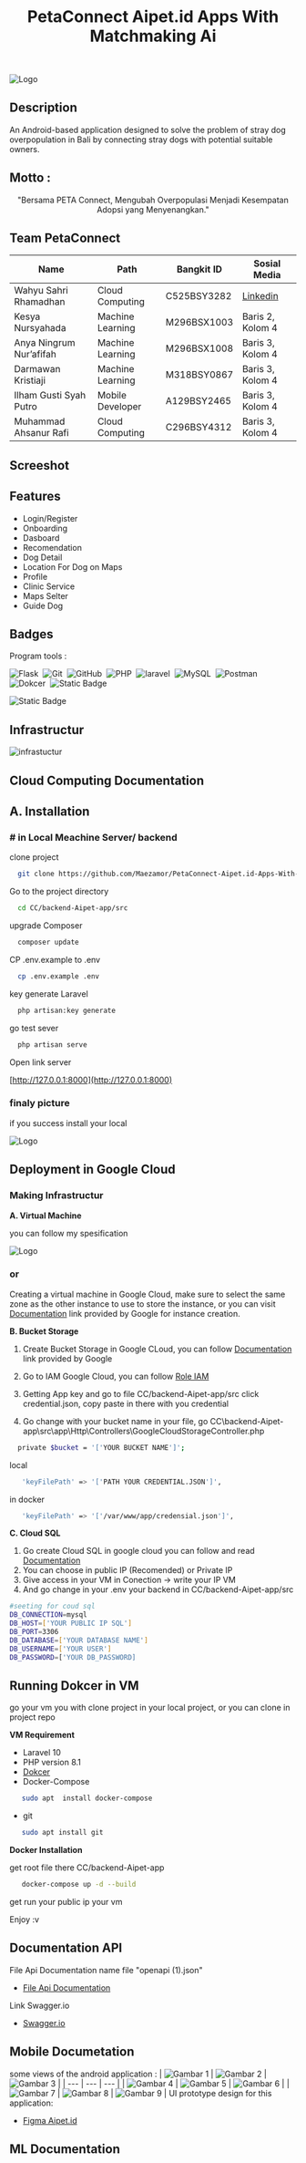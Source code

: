 
<h1 align="center">PetaConnect Aipet.id Apps With Matchmaking Ai </h1> <br/>




![Logo](https://raw.githubusercontent.com/Maezamor/PetaConnect-Aipet.id-Apps-With-Matchmaking-AI/main/image/PetaConnect%20Apet.id%20Apps%20with%20Matchmaking%20Ai.jpg)


## Description
An Android-based application designed to solve the problem of stray dog overpopulation in Bali by connecting stray dogs with potential suitable owners.

## Motto : 

<p align="center">"Bersama PETA Connect, Mengubah Overpopulasi Menjadi Kesempatan Adopsi yang Menyenangkan."</p>

## Team PetaConnect

| Name | Path | Bangkit ID | Sosial Media |
| ------- | ------- | ------- | ------- |
| Wahyu Sahri Rhamadhan | Cloud Computing | C525BSY3282 | [Linkedin](https://www.linkedin.com/in/wahyu-sahri-rhamadhan/) |
| Kesya Nursyahada | Machine Learning | M296BSX1003  | Baris 2, Kolom 4 |
| Anya Ningrum Nur’afifah | Machine Learning | M296BSX1008  | Baris 3, Kolom 4 |
| Darmawan Kristiaji | Machine Learning | M318BSY0867 | Baris 3, Kolom 4 |
| Ilham Gusti Syah Putro | Mobile Developer | A129BSY2465 | Baris 3, Kolom 4 |
| Muhammad Ahsanur Rafi | Cloud Computing | C296BSY4312 | Baris 3, Kolom 4 |


## Screeshot
## Features

- Login/Register
- Onboarding 
- Dasboard
- Recomendation
- Dog Detail
- Location For Dog on Maps
- Profile
- Clinic Service 
- Maps Selter
- Guide Dog


## Badges

Program tools : 

![Flask](https://img.shields.io/badge/-Flask-05122A?style=flat&logo=flask)&nbsp;
![Git](https://img.shields.io/badge/-Git-05122A?style=flat&logo=git)&nbsp;
![GitHub](https://img.shields.io/badge/-GitHub-05122A?style=flat&logo=github)&nbsp;
![PHP](https://img.shields.io/badge/--%20php?style=flat&logo=php&logoColor=white&label=PHP%20Programing&labelColor=blue&color=31BAD2)&nbsp;
![laravel](https://img.shields.io/badge/--%20php?style=flat&logo=laravel&logoColor=white&label=Laravel%20Framewrok&labelColor=%23AA1128&color=red)&nbsp;
![MySQL](https://img.shields.io/badge/--%20MYSQL?style=flat&logo=Mysql&label=MYSQL&labelColor=white&color=blue)&nbsp;
![Postman](https://img.shields.io/badge/postman-11?style=flat&logo=postman&color=black)&nbsp;
![Dokcer](https://img.shields.io/badge/docker-11?style=flat&logo=docker&labelColor=black&color=blue)&nbsp;
![Static Badge](https://img.shields.io/badge/kotlin-102?style=flat&logo=kotlin&labelColor=black&color=blue)

![Static Badge](https://img.shields.io/badge/python-1?style=flat&logo=python&labelColor=yellow&color=blue)


## Infrastructur


![infrastuctur](https://raw.githubusercontent.com/Maezamor/PetaConnect-Aipet.id-Apps-With-Matchmaking-AI/main/image/infrastuctur-desin-spesification.jpg)


## Cloud Computing Documentation


## A. Installation

### # in Local Meachine Server/ backend






clone project

```bash
  git clone https://github.com/Maezamor/PetaConnect-Aipet.id-Apps-With-Matchmaking-AI.git
```

Go to the project directory

```bash
  cd CC/backend-Aipet-app/src
```

upgrade Composer

```bash
  composer update
```

CP .env.example to .env

```bash
  cp .env.example .env
```

key generate Laravel

```bash
  php artisan:key generate
```

go test sever

```bash
  php artisan serve

```

Open link server

[http://127.0.0.1:8000](http://127.0.0.1:8000)

### finaly picture
if you success install your local

![Logo](https://raw.githubusercontent.com/Maezamor/PetaConnect-Aipet.id-Apps-With-Matchmaking-AI/main/image/server.jpg)




## Deployment in Google Cloud


### Making Infrastructur

**A. Virtual Machine**

you can follow my spesification

![Logo](https://raw.githubusercontent.com/Maezamor/PetaConnect-Aipet.id-Apps-With-Matchmaking-AI/main/image/sepecification-vm.png)

### or

Creating a virtual machine in Google Cloud, make sure to select the same zone as the other instance to use to store the instance, or you can visit [Documentation](https://cloud.google.com/compute/docs/instances/create-start-instance) link provided by Google for instance creation.



**B. Bucket Storage**

1. Create Bucket Storage in Google CLoud, you can follow  [Documentation](https://cloud.google.com/storage/docs/creating-buckets) link provided by Google 

2. Go to IAM Google Cloud, you can follow [Role IAM](https://cloud.google.com/storage/docs/access-control/iam-roless)
3. Getting App key and go to file CC/backend-Aipet-app/src click credential.json, copy paste in there with you credential
4. Go change with your bucket name in your file, go CC\backend-Aipet-app\src\app\Http\Controllers\GoogleCloudStorageController.php

```bash
  private $bucket = '['YOUR BUCKET NAME']';
```
local

```bash
   'keyFilePath' => '['PATH YOUR CREDENTIAL.JSON']',
```
in docker

```bash
   'keyFilePath' => '['/var/www/app/credensial.json']',
```


**C. Cloud SQL**

1. Go create Cloud SQL in google cloud you can follow and read  [Documentation](https://cloud.google.com/sql/docs/mysql)
2. You can choose in public IP (Recomended) or Private IP
3. Give access in your VM in Conection -> write your IP VM
3. And go change in your .env your backend in CC/backend-Aipet-app/src

```bash
#seeting for coud sql
DB_CONNECTION=mysql
DB_HOST=['YOUR PUBLIC IP SQL']
DB_PORT=3306
DB_DATABASE=['YOUR DATABASE NAME']
DB_USERNAME=['YOUR USER']
DB_PASSWORD=['YOUR DB_PASSWORD]
```


## Running Dokcer in VM

go your vm you with clone project in your local project, or you can clone in project repo

**VM Requirement**
* Laravel 10
* PHP version 8.1
* [Dokcer](https://www.digitalocean.com/community/tutorials/how-to-install-and-use-docker-on-ubuntu-20-04)
* Docker-Compose

```bash
   sudo apt  install docker-compose
```
* git
```bash
   sudo apt install git
```

**Docker Installation**

get root file there CC/backend-Aipet-app

```bash
   docker-compose up -d --build
```
get run your public ip your vm


Enjoy :v

## Documentation API 

File Api Documentation name file "openapi (1).json"
* [File Api Documentation ](https://github.com/Maezamor/PetaConnect-Aipet.id-Apps-With-Matchmaking-AI/tree/main/CC/backend-Aipet-app/postmantest)

Link Swagger.io
* [Swagger.io](https://editor.swagger.io/)

## Mobile Documetation
some views of the android application :
| ![Gambar 1](https://github.com/Maezamor/PetaConnect-Aipet.id-Apps-With-Matchmaking-AI/assets/93174860/fd7aa84c-964c-44a3-8668-a76914c664e0) | ![Gambar 2](https://github.com/Maezamor/PetaConnect-Aipet.id-Apps-With-Matchmaking-AI/assets/93174860/62add4b5-eef9-4658-8719-32a34c411985) | ![Gambar 3](https://github.com/Maezamor/PetaConnect-Aipet.id-Apps-With-Matchmaking-AI/assets/93174860/d1cdeb9f-1e8c-48de-b392-e3f38a28ca5d) |
| --- | --- | --- |
| ![Gambar 4](https://github.com/Maezamor/PetaConnect-Aipet.id-Apps-With-Matchmaking-AI/assets/93174860/e4aa0452-eeb9-4cfb-93e5-9201e6a88fd1) | ![Gambar 5](https://github.com/Maezamor/PetaConnect-Aipet.id-Apps-With-Matchmaking-AI/assets/93174860/98629ca3-a637-4d70-b33a-1df513ed2ca0) | ![Gambar 6](https://github.com/Maezamor/PetaConnect-Aipet.id-Apps-With-Matchmaking-AI/assets/93174860/2e946d62-9e7d-4b38-b0c6-46607f17fb07) |
| ![Gambar 7](https://github.com/Maezamor/PetaConnect-Aipet.id-Apps-With-Matchmaking-AI/assets/93174860/84659d09-21f9-433d-9170-c4f37d3f7505) | ![Gambar 8](https://github.com/Maezamor/PetaConnect-Aipet.id-Apps-With-Matchmaking-AI/assets/93174860/12d43fc4-0184-445d-85a0-0512df9ef174) | ![Gambar 9](https://github.com/Maezamor/PetaConnect-Aipet.id-Apps-With-Matchmaking-AI/assets/93174860/cc696a14-4361-4137-925c-36c4a8d08dc7) |
UI prototype design for this application:
* [Figma Aipet.id](https://www.figma.com/file/hF5qU0rBsIXhP6aUpwtCed/Aipet.id?type=design&node-id=0%3A1&mode=design&t=8fQxMERFedmre8Xz-1)
## ML Documentation
